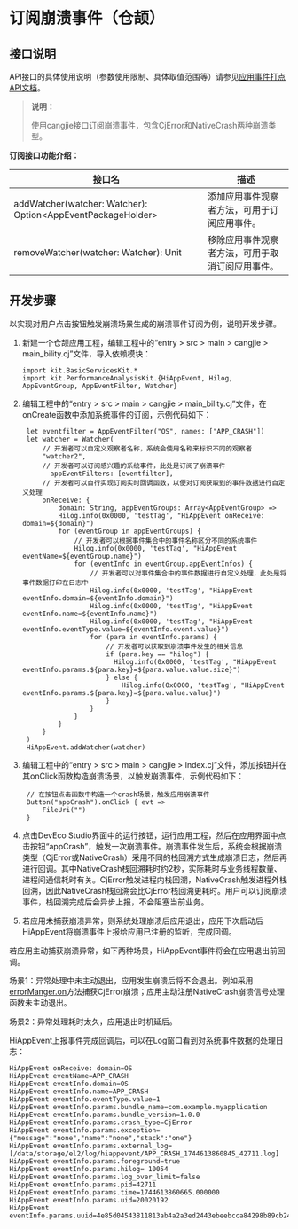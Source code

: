 # 订阅崩溃事件（仓颉）

## 接口说明

API接口的具体使用说明（参数使用限制、具体取值范围等）请参见[应用事件打点API文档](../../../API_Reference/source_zh_cn/apis/PerformanceAnalysisKit/cj-apis-hiappevent.md)。

> **说明：**
>
> 使用cangjie接口订阅崩溃事件，包含CjError和NativeCrash两种崩溃类型。

**订阅接口功能介绍：**

| 接口名                                              | 描述                                         |
| --------------------------------------------------- | -------------------------------------------- |
| addWatcher(watcher: Watcher): Option\<AppEventPackageHolder> | 添加应用事件观察者方法，可用于订阅应用事件。|
| removeWatcher(watcher: Watcher): Unit               | 移除应用事件观察者方法，可用于取消订阅应用事件。|

## 开发步骤

以实现对用户点击按钮触发崩溃场景生成的崩溃事件订阅为例，说明开发步骤。

1. 新建一个仓颉应用工程，编辑工程中的“entry > src > main > cangjie > main_bility.cj”文件，导入依赖模块：

   <!--compile-->
   ```cangjie
   import kit.BasicServicesKit.*
   import kit.PerformanceAnalysisKit.{HiAppEvent, Hilog, AppEventGroup, AppEventFilter, Watcher}
   ```

2. 编辑工程中的“entry > src > main > cangjie > main_bility.cj”文件，在onCreate函数中添加系统事件的订阅，示例代码如下：

   <!--compile-->
   ```cangjie
    let eventfilter = AppEventFilter("OS", names: ["APP_CRASH"])
    let watcher = Watcher(
        // 开发者可以自定义观察者名称，系统会使用名称来标识不同的观察者
        "watcher2",
        // 开发者可以订阅感兴趣的系统事件，此处是订阅了崩溃事件
          appEventFilters: [eventfilter],
        // 开发者可以自行实现订阅实时回调函数，以便对订阅获取到的事件数据进行自定义处理
        onReceive: {
            domain: String, appEventGroups: Array<AppEventGroup> =>
            Hilog.info(0x0000, 'testTag', "HiAppEvent onReceive: domain=${domain}")
            for (eventGroup in appEventGroups) {
                // 开发者可以根据事件集合中的事件名称区分不同的系统事件
                Hilog.info(0x0000, 'testTag', "HiAppEvent eventName=${eventGroup.name}")
                for (eventInfo in eventGroup.appEventInfos) {
                    // 开发者可以对事件集合中的事件数据进行自定义处理，此处是将事件数据打印在日志中
                    Hilog.info(0x0000, 'testTag', "HiAppEvent eventInfo.domain=${eventInfo.domain}")
                    Hilog.info(0x0000, 'testTag', "HiAppEvent eventInfo.name=${eventInfo.name}")
                    Hilog.info(0x0000, 'testTag', "HiAppEvent eventInfo.eventType.value=${eventInfo.event.value}")
                    for (para in eventInfo.params) {
                        // 开发者可以获取到崩溃事件发生的相关信息
                        if (para.key == "hilog") {
                          Hilog.info(0x0000, 'testTag', "HiAppEvent eventInfo.params.${para.key}=${para.value.value.size}")
                        } else {
                            Hilog.info(0x0000, 'testTag', "HiAppEvent eventInfo.params.${para.key}=${para.value.value}")
                        }
                    }
                }
            }
        }
    )
    HiAppEvent.addWatcher(watcher)
   ```

3. 编辑工程中的“entry > src > main > cangjie > Index.cj”文件，添加按钮并在其onClick函数构造崩溃场景，以触发崩溃事件，示例代码如下：

   <!--compile-->
   ```cangjie
    // 在按钮点击函数中构造一个crash场景，触发应用崩溃事件
    Button("appCrash").onClick { evt =>
        FileUri("")
    }
   ```

4. 点击DevEco Studio界面中的运行按钮，运行应用工程，然后在应用界面中点击按钮“appCrash”，触发一次崩溃事件。崩溃事件发生后，系统会根据崩溃类型（CjError或NativeCrash）采用不同的栈回溯方式生成崩溃日志，然后再进行回调。其中NativeCrash栈回溯耗时约2秒，实际耗时与业务线程数量、进程间通信耗时有关。CjError触发进程内栈回溯，NativeCrash触发进程外栈回溯，因此NativeCrash栈回溯会比CjError栈回溯更耗时。用户可以订阅崩溃事件，栈回溯完成后会异步上报，不会阻塞当前业务。

5. 若应用未捕获崩溃异常，则系统处理崩溃后应用退出，应用下次启动后HiAppEvent将崩溃事件上报给应用已注册的监听，完成回调。

若应用主动捕获崩溃异常，如下两种场景，HiAppEvent事件将会在应用退出前回调。

场景1：异常处理中未主动退出，应用发生崩溃后将不会退出。例如采用[errorManger.on](../../../API_Reference/source_zh_cn/apis/AbilityKit/cj-apis-ability.md#static-func-onstring-errorobserver)方法捕获CjError崩溃；应用主动注册NativeCrash崩溃信号处理函数未主动退出。

场景2：异常处理耗时太久，应用退出时机延后。

HiAppEvent上报事件完成回调后，可以在Log窗口看到对系统事件数据的处理日志：

   ```text
   HiAppEvent onReceive: domain=OS
   HiAppEvent eventName=APP_CRASH
   HiAppEvent eventInfo.domain=OS
   HiAppEvent eventInfo.name=APP_CRASH
   HiAppEvent eventInfo.eventType.value=1
   HiAppEvent eventInfo.params.bundle_name=com.example.myapplication
   HiAppEvent eventInfo.params.bundle_version=1.0.0
   HiAppEvent eventInfo.params.crash_type=CjError
   HiAppEvent eventInfo.params.exception={"message":"none","name":"none","stack":"one"}
   HiAppEvent eventInfo.params.external_log=[/data/storage/el2/log/hiappevent/APP_CRASH_1744613860845_42711.log]
   HiAppEvent eventInfo.params.foreground=true
   HiAppEvent eventInfo.params.hilog= 10054
   HiAppEvent eventInfo.params.log_over_limit=false
   HiAppEvent eventInfo.params.pid=42711
   HiAppEvent eventInfo.params.time=1744613860665.000000
   HiAppEvent eventInfo.params.uid=20020192
   HiAppEvent eventInfo.params.uuid=4e85d04543811813ab4a2a3ed2443ebeebcca84298b89cb2460ecf99469b52de
   ```
